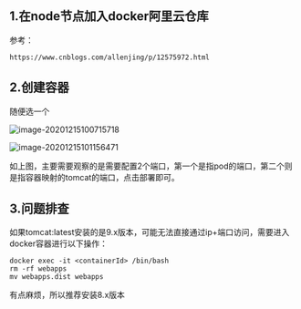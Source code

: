 ## 1.在node节点加入docker阿里云仓库

参考：

```
https://www.cnblogs.com/allenjing/p/12575972.html
```



## 2.创建容器

随便选一个

![image-20201215100715718](http://kyle-pic.oss-cn-hangzhou.aliyuncs.com/img/image-20201215100715718.png)



![image-20201215101156471](http://kyle-pic.oss-cn-hangzhou.aliyuncs.com/img/image-20201215101156471.png)

如上图，主要需要观察的是需要配置2个端口，第一个是指pod的端口，第二个则是指容器映射的tomcat的端口，点击部署即可。



## 3.问题排查

如果tomcat:latest安装的是9.x版本，可能无法直接通过ip+端口访问，需要进入docker容器进行以下操作：

```
docker exec -it <containerId> /bin/bash
rm -rf webapps
mv webapps.dist webapps
```

有点麻烦，所以推荐安装8.x版本